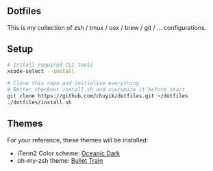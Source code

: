 Dotfiles
---
This is my collection of zsh / tmux / osx / brew / git / ... configurations.


## Setup
```bash
# Install required CLI tools
xcode-select --install

# Clone this repo and initialize everything
# Better checkout install.sh and customize it before start
git clone https://github.com/chuyik/dotfiles.git ~/dotfiles
./dotfiles/install.sh
```

## Themes

For your reference, these themes will be installed:

- iTerm2 Color scheme: [Oceanic Dark](https://github.com/mhartington/oceanic-next-iterm)
- oh-my-zsh theme: [Bullet Train](https://github.com/caiogondim/bullet-train-oh-my-zsh-theme)
